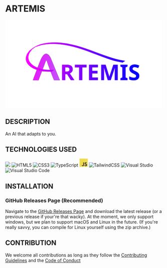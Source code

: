# ARTEMIS

<img width="500px" src="images\ArtemisLockupFullColor.svg">

## DESCRIPTION
An AI that adapts to you.

## TECHNOLOGIES USED

<img width="25px" src="https://upload.wikimedia.org/wikipedia/commons/thumb/9/91/Electron_Software_Framework_Logo.svg/96px-Electron_Software_Framework_Logo.svg.png">
<img alt="HTML5" width="26px" src="https://upload.wikimedia.org/wikipedia/commons/thumb/6/61/HTML5_logo_and_wordmark.svg/1200px-HTML5_logo_and_wordmark.svg.png" />
<img alt="CSS3" width="26px" src="https://upload.wikimedia.org/wikipedia/commons/thumb/d/d5/CSS3_logo_and_wordmark.svg/1200px-CSS3_logo_and_wordmark.svg.png" />
<img alt="TypeScript" width="26px" src="https://blog.jeremylikness.com/blog/2019-03-05_typescript-for-javascript-developers-by-refactoring-part-1-of-2/images/1.jpeg"/>
<img alt="JavaScript" width="26px" src="https://raw.githubusercontent.com/github/explore/80688e429a7d4ef2fca1e82350fe8e3517d3494d/topics/javascript/javascript.png" />
<img alt="TailwindCSS" width="26px" src="https://upload.wikimedia.org/wikipedia/commons/d/d5/Tailwind_CSS_Logo.svg">
<img alt="Visual Studio" width="26px" src="https://visualstudio.microsoft.com/wp-content/uploads/2021/10/Product-Icon.svg" />
<img alt="Visual Studio Code" width="26px" src="https://visualstudio.microsoft.com/wp-content/uploads/2019/09/vs-code-responsive-01-1.png" />

## INSTALLATION

### GitHub Releases Page (Recommended)

Navigate to the [GitHub Releases Page](https://github.com/RyanEnterprises/artemis/releases) and download the latest release (or a previous release if your're that wacky).
At the moment, we only support windows, but we plan to support macOS and Linux in the future.
 (If you're really savvy, you can compile for Linux yourself using the zip archive.)

## CONTRIBUTION

We welcome all contributions as long as they follow the [Contributing Guidelines](https://github.com/RyanEnterprises/artemis/blob/main/.github/CONTRIBUTING.md) and the [Code of Conduct](https://github.com/RyanEnterprises/artemis/blob/main/.github/CODE_OF_CONDUCT.md)


